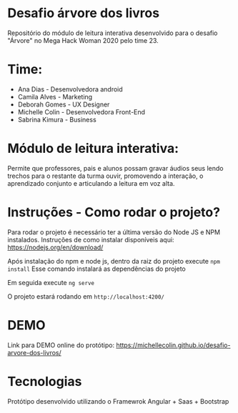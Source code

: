 # Desafio árvore dos livros
Repositório do módulo de leitura interativa desenvolvido para o desafio "Árvore" no Mega Hack Woman 2020 pelo time 23.

# Time:
* Ana Dias - Desenvolvedora android
* Camila Alves - Marketing
* Deborah Gomes - UX Designer
* Michelle Colin - Desenvolvedora Front-End
* Sabrina Kimura - Business

# Módulo de leitura interativa:

Permite que professores, pais e alunos
possam gravar áudios seus lendo trechos
para o restante da turma ouvir, promovendo
a interação, o aprendizado conjunto e
articulando a leitura em voz alta.

# Instruções - Como rodar o projeto?

Para rodar o projeto é necessário ter a última versão do Node JS e NPM instalados.
Instruções de como instalar disponíveis aqui: https://nodejs.org/en/download/

Após instalação do npm e node js, dentro da raiz do projeto execute
``npm install``
Esse comando instalará as dependências do projeto

Em seguida execute
``ng serve``

O projeto estará rodando em ``http://localhost:4200/``

# DEMO
Link para DEMO online do protótipo: https://michellecolin.github.io/desafio-arvore-dos-livros/

# Tecnologias
Protótipo desenvolvido utilizando o Framewrok Angular + Saas + Bootstrap
